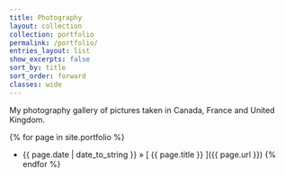 ```yaml
---
title: Photography
layout: collection
collection: portfolio
permalink: /portfolio/
entries_layout: list
show_excerpts: false
sort_by: title
sort_order: forward
classes: wide
---
```

My photography gallery of pictures taken in Canada, France and United Kingdom.

{% for page in site.portfolio %}
  * {{ page.date | date_to_string }} &raquo; [ {{ page.title }} ]({{ page.url }})
{% endfor %}
